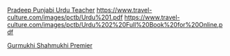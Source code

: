[Pradeep Punjabi Urdu Teacher](http://www.panjabdigilib.org/webuser/searches/displayPage.jsp?ID=41482&page=1&CategoryID=12&Searched=)
https://www.travel-culture.com/images/pctb/Urdu%201.pdf
https://www.travel-culture.com/images/pctb/Urdu%202%20Full%20Book%20for%20Online.pdf

[Gurmukhi Shahmukhi Premier](http://hazarasinghprofessor.org/urdu%20premier/page2.html)
